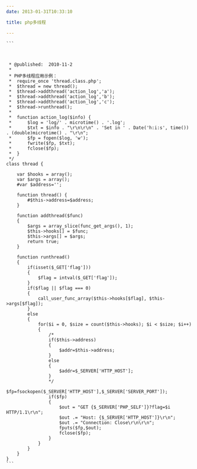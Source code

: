 ```yaml
---
date: 2013-01-31T10:33:10

title: php多线程

---
```


<code>```
<?php
error_reporting(E_ALL & ~E_NOTICE);
/**
 * @title:		PHP多线程类(Thread)
 * @version:	1.0
 * @author:		phper.org.cn < web@phper.org.cn >
 * @published:	2010-11-2
 * 
 * PHP多线程应用示例：
 *  require_once 'thread.class.php';
 *  $thread = new thread();
 *  $thread->addthread('action_log','a');
 *  $thread->addthread('action_log','b');
 *  $thread->addthread('action_log','c');
 *  $thread->runthread();
 *  
 *  function action_log($info) {
 *  	$log = 'log/' . microtime() . '.log';
 *  	$txt = $info . "\r\n\r\n" . 'Set in ' . Date('h:i:s', time()) . (double)microtime() . "\r\n";
 *  	$fp = fopen($log, 'w');
 *  	fwrite($fp, $txt);
 *  	fclose($fp);
 *  }
 */
class thread {
	
    var $hooks = array();
    var $args = array();
    #var $address='';

    function thread() {
		#$this->address=$address;
    }
    
    function addthread($func)
    {
    	$args = array_slice(func_get_args(), 1);
    	$this->hooks[] = $func;
		$this->args[] = $args;
		return true;
    }
    
    function runthread()
    {
    	if(isset($_GET['flag']))
    	{
    		$flag = intval($_GET['flag']);
    	}
    	if($flag || $flag === 0)
		{
			call_user_func_array($this->hooks[$flag], $this->args[$flag]);
		}
    	else 
    	{
        	for($i = 0, $size = count($this->hooks); $i < $size; $i++)
        	{
				/*
				if($this->address)
				{
					$addr=$this->address;
				}
				else
				{
					$addr=$_SERVER['HTTP_HOST'];
				}
				*/
        		$fp=fsockopen($_SERVER['HTTP_HOST'],$_SERVER['SERVER_PORT']);
				if($fp)
        		{
        			$out = "GET {$_SERVER['PHP_SELF']}?flag=$i HTTP/1.1\r\n";
        			$out .= "Host: {$_SERVER['HTTP_HOST']}\r\n";
        			$out .= "Connection: Close\r\n\r\n";
					fputs($fp,$out);
	                fclose($fp);
        		}
        	}
    	}
    }
}
```
</code>
